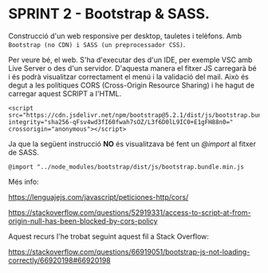 # SPRINT 2 - Bootstrap & SASS.

Construcció d'un web responsive per desktop, tauletes i telèfons. Amb `Bootstrap (no CDN) i SASS (un preprocessador CSS)`.

Per veure bé, el web. S'ha d'executar des d'un IDE, per exemple VSC amb Live Server o des d'un servidor. D'aquesta manera el fitxer JS carregarà bé i és podrà visualitzar correctament el menú i la validació del mail. Això és degut a les polítiques CORS (Cross-Origin Resource Sharing) i he hagut de carregar aquest SCRIPT a l'HTML.

```
<script src="https://cdn.jsdelivr.net/npm/bootstrap@5.2.1/dist/js/bootstrap.bundle.min.js" integrity="sha256-qFsv4wd3fI60fwah7sOZ/L3f6D0lL9IC0+E1gFH88n0=" crossorigin="anonymous"></script>
```
Ja que la següent instrucció **NO** és visualitzava bé fent un *@import* al fitxer de SASS.

```
@import "../node_modules/bootstrap/dist/js/bootstrap.bundle.min.js
```

Més info: 

https://lenguajejs.com/javascript/peticiones-http/cors/

https://stackoverflow.com/questions/52919331/access-to-script-at-from-origin-null-has-been-blocked-by-cors-policy


Aquest recurs l'he trobat seguint aquest fil a Stack Overflow:

https://stackoverflow.com/questions/66919051/bootstrap-js-not-loading-correctly/66920198#66920198



